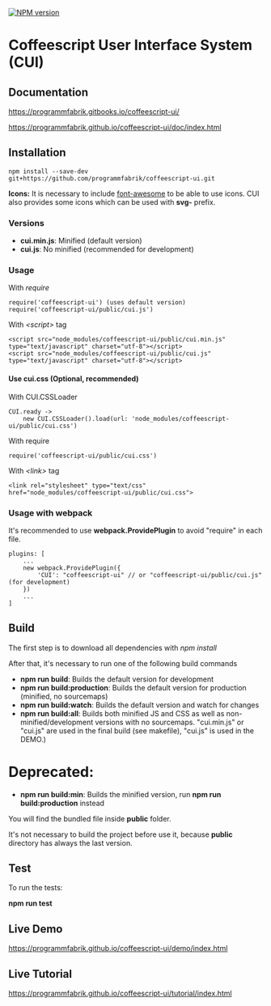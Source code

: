 [![NPM version](https://img.shields.io/npm/v/coffeescript-ui.svg)](https://www.npmjs.com/package/coffeescript-ui)

# Coffeescript User Interface System (CUI)

## Documentation

https://programmfabrik.gitbooks.io/coffeescript-ui/

https://programmfabrik.github.io/coffeescript-ui/doc/index.html

## Installation

```
npm install --save-dev git+https://github.com/programmfabrik/coffeescript-ui.git
```

**Icons:** It is necessary to include [font-awesome](https://fontawesome.com) to be able to use icons. CUI also provides some icons which can be used with **svg-** prefix.

### Versions

- **cui.min.js**: Minified (default version)
- **cui.js**: No minified (recommended for development)

### Usage

With *require*

```
require('coffeescript-ui') (uses default version)
require('coffeescript-ui/public/cui.js')
```

With *\<script\>* tag

```
<script src="node_modules/coffeescript-ui/public/cui.min.js" type="text/javascript" charset="utf-8"></script>
<script src="node_modules/coffeescript-ui/public/cui.js" type="text/javascript" charset="utf-8"></script>
```

#### Use cui.css (Optional, recommended)

With CUI.CSSLoader

```
CUI.ready ->
    new CUI.CSSLoader().load(url: 'node_modules/coffeescript-ui/public/cui.css')
```

With require

```
require('coffeescript-ui/public/cui.css')
```

With *\<link\>* tag

```
<link rel="stylesheet" type="text/css" href="node_modules/coffeescript-ui/public/cui.css">
```

### Usage with webpack

It's recommended to use **webpack.ProvidePlugin** to avoid "require" in each file.

```
plugins: [
    ...
    new webpack.ProvidePlugin({
        'CUI': "coffeescript-ui" // or "coffeescript-ui/public/cui.js" (for development)
    })
    ...
]
```

## Build

The first step is to download all dependencies with *npm install*

After that, it's necessary to run one of the following build commands

- **npm run build**: Builds the default version for development
- **npm run build:production**: Builds the default version for production (minified, no sourcemaps)
- **npm run build:watch**: Builds the default version and watch for changes
- **npm run build:all**: Builds both minified JS and CSS as well as non-minified/development versions with no sourcemaps. "cui.min.js" or "cui.js" are used in the final build (see makefile), "cui.js" is used in the DEMO.)

# Deprecated:
- **npm run build:min**: Builds the minified version, run **npm run build:production** instead

You will find the bundled file inside **public** folder.

It's not necessary to build the project before use it, because **public** directory has always the last version.

## Test

To run the tests:

**npm run test**

## Live Demo

https://programmfabrik.github.io/coffeescript-ui/demo/index.html

## Live Tutorial

https://programmfabrik.github.io/coffeescript-ui/tutorial/index.html

